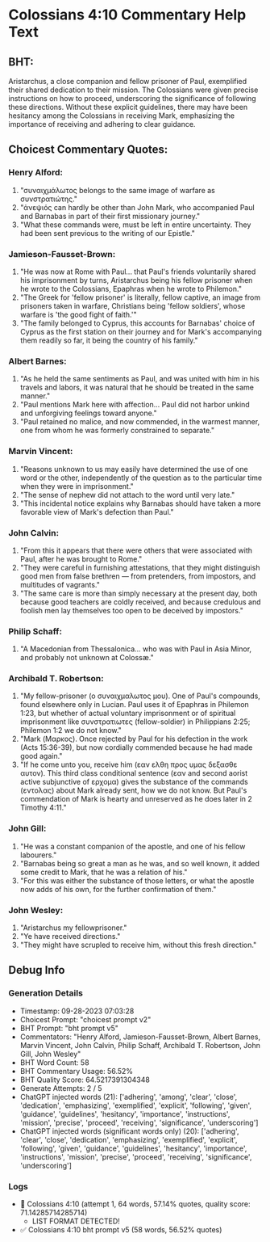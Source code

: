 # Colossians 4:10 Commentary Help Text

## BHT:
Aristarchus, a close companion and fellow prisoner of Paul, exemplified their shared dedication to their mission. The Colossians were given precise instructions on how to proceed, underscoring the significance of following these directions. Without these explicit guidelines, there may have been hesitancy among the Colossians in receiving Mark, emphasizing the importance of receiving and adhering to clear guidance.

## Choicest Commentary Quotes:
### Henry Alford:
1. "συναιχμάλωτος belongs to the same image of warfare as συνστρατιώτης." 
2. "ἀνεψιός can hardly be other than John Mark, who accompanied Paul and Barnabas in part of their first missionary journey."
3. "What these commands were, must be left in entire uncertainty. They had been sent previous to the writing of our Epistle."

### Jamieson-Fausset-Brown:
1. "He was now at Rome with Paul... that Paul's friends voluntarily shared his imprisonment by turns, Aristarchus being his fellow prisoner when he wrote to the Colossians, Epaphras when he wrote to Philemon."
2. "The Greek for 'fellow prisoner' is literally, fellow captive, an image from prisoners taken in warfare, Christians being 'fellow soldiers', whose warfare is 'the good fight of faith.'"
3. "The family belonged to Cyprus, this accounts for Barnabas' choice of Cyprus as the first station on their journey and for Mark's accompanying them readily so far, it being the country of his family."

### Albert Barnes:
1. "As he held the same sentiments as Paul, and was united with him in his travels and labors, it was natural that he should be treated in the same manner."
2. "Paul mentions Mark here with affection... Paul did not harbor unkind and unforgiving feelings toward anyone."
3. "Paul retained no malice, and now commended, in the warmest manner, one from whom he was formerly constrained to separate."

### Marvin Vincent:
1. "Reasons unknown to us may easily have determined the use of one word or the other, independently of the question as to the particular time when they were in imprisonment."
2. "The sense of nephew did not attach to the word until very late."
3. "This incidental notice explains why Barnabas should have taken a more favorable view of Mark's defection than Paul."

### John Calvin:
1. "From this it appears that there were others that were associated with Paul, after he was brought to Rome."
2. "They were careful in furnishing attestations, that they might distinguish good men from false brethren — from pretenders, from impostors, and multitudes of vagrants."
3. "The same care is more than simply necessary at the present day, both because good teachers are coldly received, and because credulous and foolish men lay themselves too open to be deceived by impostors."

### Philip Schaff:
1. "A Macedonian from Thessalonica... who was with Paul in Asia Minor, and probably not unknown at Colossæ."

### Archibald T. Robertson:
1. "My fellow-prisoner (ο συναιχμαλωτος μου). One of Paul's compounds, found elsewhere only in Lucian. Paul uses it of Epaphras in Philemon 1:23, but whether of actual voluntary imprisonment or of spiritual imprisonment like συνστρατιωτες (fellow-soldier) in Philippians 2:25; Philemon 1:2 we do not know."
2. "Mark (Μαρκος). Once rejected by Paul for his defection in the work (Acts 15:36-39), but now cordially commended because he had made good again."
3. "If he come unto you, receive him (εαν ελθη προς υμας δεξασθε αυτον). This third class conditional sentence (εαν and second aorist active subjunctive of ερχομα) gives the substance of the commands (εντολας) about Mark already sent, how we do not know. But Paul's commendation of Mark is hearty and unreserved as he does later in 2 Timothy 4:11."

### John Gill:
1. "He was a constant companion of the apostle, and one of his fellow labourers."
2. "Barnabas being so great a man as he was, and so well known, it added some credit to Mark, that he was a relation of his."
3. "For this was either the substance of those letters, or what the apostle now adds of his own, for the further confirmation of them."

### John Wesley:
1. "Aristarchus my fellowprisoner."
2. "Ye have received directions."
3. "They might have scrupled to receive him, without this fresh direction."


## Debug Info
### Generation Details
- Timestamp: 09-28-2023 07:03:28
- Choicest Prompt: "choicest prompt v2"
- BHT Prompt: "bht prompt v5"
- Commentators: "Henry Alford, Jamieson-Fausset-Brown, Albert Barnes, Marvin Vincent, John Calvin, Philip Schaff, Archibald T. Robertson, John Gill, John Wesley"
- BHT Word Count: 58
- BHT Commentary Usage: 56.52%
- BHT Quality Score: 64.5217391304348
- Generate Attempts: 2 / 5
- ChatGPT injected words (21):
	['adhering', 'among', 'clear', 'close', 'dedication', 'emphasizing', 'exemplified', 'explicit', 'following', 'given', 'guidance', 'guidelines', 'hesitancy', 'importance', 'instructions', 'mission', 'precise', 'proceed', 'receiving', 'significance', 'underscoring']
- ChatGPT injected words (significant words only) (20):
	['adhering', 'clear', 'close', 'dedication', 'emphasizing', 'exemplified', 'explicit', 'following', 'given', 'guidance', 'guidelines', 'hesitancy', 'importance', 'instructions', 'mission', 'precise', 'proceed', 'receiving', 'significance', 'underscoring']

### Logs
- 🔄 Colossians 4:10 (attempt 1, 64 words, 57.14% quotes, quality score: 71.14285714285714) 
	- LIST FORMAT DETECTED!
- ✅ Colossians 4:10 bht prompt v5 (58 words, 56.52% quotes)